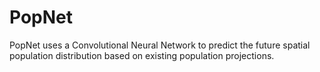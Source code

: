 # PopNet
PopNet uses a Convolutional Neural Network to predict the future spatial population distribution based on existing population projections.
